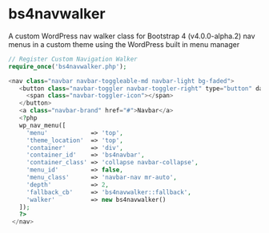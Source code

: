 # bs4navwalker
A custom WordPress nav walker class for Bootstrap 4 (v4.0.0-alpha.2) nav menus in a custom theme using the WordPress built in menu manager

```php
// Register Custom Navigation Walker
require_once('bs4navwalker.php');
```

```php
<nav class="navbar navbar-toggleable-md navbar-light bg-faded">
   <button class="navbar-toggler navbar-toggler-right" type="button" data-toggle="collapse" data-target="#bs4navbar" aria-controls="bs4navbar" aria-expanded="false" aria-label="Toggle navigation">
     <span class="navbar-toggler-icon"></span>
   </button>
   <a class="navbar-brand" href="#">Navbar</a>
   <?php
   wp_nav_menu([
     'menu'            => 'top',
     'theme_location'  => 'top',
     'container'       => 'div',
     'container_id'    => 'bs4navbar',
     'container_class' => 'collapse navbar-collapse',
     'menu_id'         => false,
     'menu_class'      => 'navbar-nav mr-auto',
     'depth'           => 2,
     'fallback_cb'     => 'bs4navwalker::fallback',
     'walker'          => new bs4navwalker()
   ]);
   ?>
 </nav>
```

